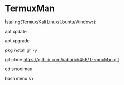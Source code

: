 # TermuxMan

İstalling(Termux/Kali Linux/Ubuntu/Windows):

apt update

apt upgrade

pkg install git -y

git clone https://github.com/babarich456/TermuxMan.git

cd setoolman

bash menu.sh
